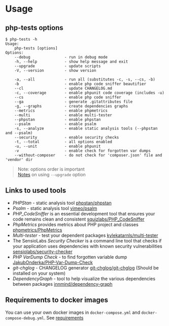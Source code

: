 # Usage

## php-tests options

```text
$ php-tests -h
Usage:
    php-tests [options]
Options:
    --debug               - run in debug mode
    -h, --help            - show help message and exit
    --upgrade             - update scripts
    -V, --version         - show version

    -a, --all             - run all (substitutes -c, -s, --cs, -b)
    -b                    - enable php code sniffer beautifier
    --cl                  - update CHANGELOG.md
    -c, --coverage        - enable phpunit code coverage (includes -u)
    --cs                  - enable php code sniffer
    --ga                  - generate .gitattributes file
    -g, --graphs          - create dependencies graphs
    --metrics             - enable phpmetrics
    --multi               - enable multi-tester
    --phpstan             - enable phpstan
    --psalm               - enable psalm
    -s, --analyze         - enable static analysis tools (--phpstan and --psalm)
    --security            - enable security checks
    -t, --total           - all options enabled
    -u, --unit            - enable phpunit
    -v                    - enable check for forgotten var dumps
    --without-composer    - do not check for 'composer.json' file and 'vendor' dir
```

> Note: options order is important \
> [Notes](update_option.md) on using `--upgrade` option

## Links to used tools

- *PHPStan* - static analysis tool [phpstan/phpstan](https://github.com/phpstan/phpstan)
- *Psalm* - static analysis tool [vimeo/psalm](https://github.com/vimeo/psalm)
- *PHP_CodeSniffer* is an essential development tool that ensures your code remains clean and consistent [squizlabs/PHP_CodeSniffer](https://github.com/squizlabs/PHP_CodeSniffer)
- *PhpMetrics* provides metrics about PHP project and classes [phpmetrics/PhpMetrics](https://github.com/phpmetrics/PhpMetrics)
- *Multi-tester* - test your dependent packages [kylekatarnls/multi-tester](https://github.com/kylekatarnls/multi-tester)
- The SensioLabs *Security Checker* is a command line tool that checks if your application uses dependencies with known security vulnerabilities [sensiolabs/security-checker](https://github.com/sensiolabs/security-checker)
- *PHP VarDump Check* - to find forgotten variable dump [JakubOnderka/PHP-Var-Dump-Check](https://github.com/JakubOnderka/PHP-Var-Dump-Check)
- *git-chglog* - CHANGELOG generator [git-chglog/git-chglog](https://github.com/git-chglog/git-chglog) (Should be installed on your system)
- *DependencyGraph* - tool to help visualize the various dependencies between packages [innmind/dependency-graph](https://github.com/Innmind/DependencyGraph)

## Requirements to docker images

You can use your own docker images in `docker-compose.yml` and `docker-compose-debug.yml`. See [requirements](docker-images-requirements.md)
